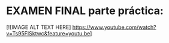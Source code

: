 # EXAMEN FINAL parte práctica:
[![IMAGE ALT TEXT HERE] https://www.youtube.com/watch?v=Ts95FISktwc&feature=youtu.be]
